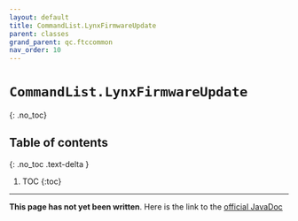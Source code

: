 ```yaml
---
layout: default
title: CommandList.LynxFirmwareUpdate
parent: classes
grand_parent: qc.ftccommon
nav_order: 10
---
```

# `CommandList.LynxFirmwareUpdate`
{: .no_toc}

## Table of contents
{: .no_toc .text-delta }

1. TOC
{:toc}
---
**This page has not yet been written**. Here is the link to the [official JavaDoc](https://ftctechnh.github.io/ftc_app/doc/javadoc/com/qualcomm/ftccommon/CommandList.LynxFirmwareUpdate.html)
        